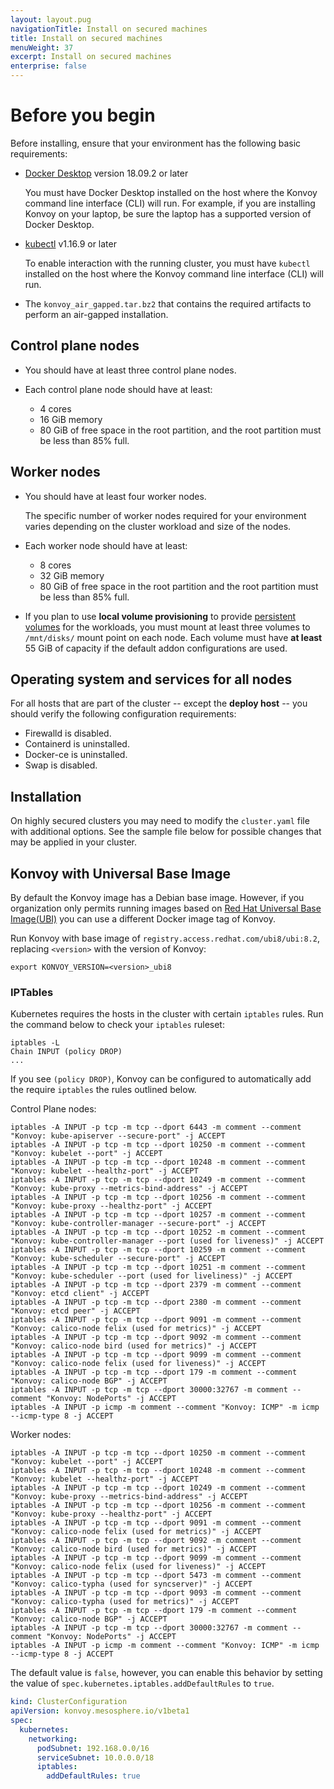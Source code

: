```yaml
---
layout: layout.pug
navigationTitle: Install on secured machines
title: Install on secured machines
menuWeight: 37
excerpt: Install on secured machines
enterprise: false
---
```


<!-- markdownlint-disable MD004 MD007 MD025 MD030 -->

# Before you begin

Before installing, ensure that your environment has the following basic requirements:

* [Docker Desktop][install_docker] version 18.09.2 or later

  You must have Docker Desktop installed on the host where the Konvoy command line interface (CLI) will run.
  For example, if you are installing Konvoy on your laptop, be sure the laptop has a supported version of Docker Desktop.

* [kubectl][install_kubectl] v1.16.9 or later

  To enable interaction with the running cluster, you must have `kubectl` installed on the host where the Konvoy command line interface (CLI) will run.

* The `konvoy_air_gapped.tar.bz2` that contains the required artifacts to perform an air-gapped installation.

## Control plane nodes

* You should have at least three control plane nodes.

* Each control plane node should have at least:
  * 4 cores
  * 16 GiB memory
  * 80 GiB of free space in the root partition, and the root partition must be less than 85% full.

## Worker nodes

* You should have at least four worker nodes.

  The specific number of worker nodes required for your environment varies depending on the cluster workload and size of the nodes.

* Each worker node should have at least:
  * 8 cores
  * 32 GiB memory
  * 80 GiB of free space in the root partition and the root partition must be less than 85% full.

* If you plan to use **local volume provisioning** to provide [persistent volumes][persistent_volume] for the workloads, you must mount at least three volumes to `/mnt/disks/` mount point on each node.
  Each volume must have **at least** 55 GiB of capacity if the default addon configurations are used.

## Operating system and services for all nodes

For all hosts that are part of the cluster -- except the **deploy host** -- you should verify the following configuration requirements:

* Firewalld is disabled.
* Containerd is uninstalled.
* Docker-ce is uninstalled.
* Swap is disabled.

## Installation

On highly secured clusters you may need to modify the `cluster.yaml` file with additional options.
See the sample file below for possible changes that may be applied in your cluster.

## Konvoy with Universal Base Image

By default the Konvoy image has a Debian base image. However, if you organization only permits running images based on [Red Hat Universal Base Image(UBI)][ubi_image] you can use a different Docker image tag of Konvoy.

Run Konvoy with base image of `registry.access.redhat.com/ubi8/ubi:8.2`, replacing `<version>` with the version of Konvoy:

```text
export KONVOY_VERSION=<version>_ubi8
```

### IPTables

Kubernetes requires the hosts in the cluster with certain `iptables` rules.
Run the command below to check your `iptables` ruleset:

```text
iptables -L
Chain INPUT (policy DROP)
...
```

If you see `(policy DROP)`, Konvoy can be configured to automatically add the require `iptables` the rules outlined below.

Control Plane nodes:

```text
iptables -A INPUT -p tcp -m tcp --dport 6443 -m comment --comment "Konvoy: kube-apiserver --secure-port" -j ACCEPT
iptables -A INPUT -p tcp -m tcp --dport 10250 -m comment --comment "Konvoy: kubelet --port" -j ACCEPT
iptables -A INPUT -p tcp -m tcp --dport 10248 -m comment --comment "Konvoy: kubelet --healthz-port" -j ACCEPT
iptables -A INPUT -p tcp -m tcp --dport 10249 -m comment --comment "Konvoy: kube-proxy --metrics-bind-address" -j ACCEPT
iptables -A INPUT -p tcp -m tcp --dport 10256 -m comment --comment "Konvoy: kube-proxy --healthz-port" -j ACCEPT
iptables -A INPUT -p tcp -m tcp --dport 10257 -m comment --comment "Konvoy: kube-controller-manager --secure-port" -j ACCEPT
iptables -A INPUT -p tcp -m tcp --dport 10252 -m comment --comment "Konvoy: kube-controller-manager --port (used for liveness)" -j ACCEPT
iptables -A INPUT -p tcp -m tcp --dport 10259 -m comment --comment "Konvoy: kube-scheduler --secure-port" -j ACCEPT
iptables -A INPUT -p tcp -m tcp --dport 10251 -m comment --comment "Konvoy: kube-scheduler --port (used for liveliness)" -j ACCEPT
iptables -A INPUT -p tcp -m tcp --dport 2379 -m comment --comment "Konvoy: etcd client" -j ACCEPT
iptables -A INPUT -p tcp -m tcp --dport 2380 -m comment --comment "Konvoy: etcd peer" -j ACCEPT
iptables -A INPUT -p tcp -m tcp --dport 9091 -m comment --comment "Konvoy: calico-node felix (used for metrics)" -j ACCEPT
iptables -A INPUT -p tcp -m tcp --dport 9092 -m comment --comment "Konvoy: calico-node bird (used for metrics)" -j ACCEPT
iptables -A INPUT -p tcp -m tcp --dport 9099 -m comment --comment "Konvoy: calico-node felix (used for liveness)" -j ACCEPT
iptables -A INPUT -p tcp -m tcp --dport 179 -m comment --comment "Konvoy: calico-node BGP" -j ACCEPT
iptables -A INPUT -p tcp -m tcp --dport 30000:32767 -m comment --comment "Konvoy: NodePorts" -j ACCEPT
iptables -A INPUT -p icmp -m comment --comment "Konvoy: ICMP" -m icmp --icmp-type 8 -j ACCEPT
```

Worker nodes:

```text
iptables -A INPUT -p tcp -m tcp --dport 10250 -m comment --comment "Konvoy: kubelet --port" -j ACCEPT
iptables -A INPUT -p tcp -m tcp --dport 10248 -m comment --comment "Konvoy: kubelet --healthz-port" -j ACCEPT
iptables -A INPUT -p tcp -m tcp --dport 10249 -m comment --comment "Konvoy: kube-proxy --metrics-bind-address" -j ACCEPT
iptables -A INPUT -p tcp -m tcp --dport 10256 -m comment --comment "Konvoy: kube-proxy --healthz-port" -j ACCEPT
iptables -A INPUT -p tcp -m tcp --dport 9091 -m comment --comment "Konvoy: calico-node felix (used for metrics)" -j ACCEPT
iptables -A INPUT -p tcp -m tcp --dport 9092 -m comment --comment "Konvoy: calico-node bird (used for metrics)" -j ACCEPT
iptables -A INPUT -p tcp -m tcp --dport 9099 -m comment --comment "Konvoy: calico-node felix (used for liveness)" -j ACCEPT
iptables -A INPUT -p tcp -m tcp --dport 5473 -m comment --comment "Konvoy: calico-typha (used for syncserver)" -j ACCEPT
iptables -A INPUT -p tcp -m tcp --dport 9093 -m comment --comment "Konvoy: calico-typha (used for metrics)" -j ACCEPT
iptables -A INPUT -p tcp -m tcp --dport 179 -m comment --comment "Konvoy: calico-node BGP" -j ACCEPT
iptables -A INPUT -p tcp -m tcp --dport 30000:32767 -m comment --comment "Konvoy: NodePorts" -j ACCEPT
iptables -A INPUT -p icmp -m comment --comment "Konvoy: ICMP" -m icmp --icmp-type 8 -j ACCEPT
```

The default value is `false`, however, you can enable this behavior by setting the value of `spec.kubernetes.iptables.addDefaultRules` to `true`.

```yaml
kind: ClusterConfiguration
apiVersion: konvoy.mesosphere.io/v1beta1
spec:
  kubernetes:
    networking:
      podSubnet: 192.168.0.0/16
      serviceSubnet: 10.0.0.0/18
      iptables:
        addDefaultRules: true
```

[kubectl]: ../../operations/accessing-the-cluster#using-kubectl
[kubeconfig]: https://kubernetes.io/docs/concepts/configuration/organize-cluster-access-kubeconfig/
[install_docker]: https://www.docker.com/products/docker-desktop
[install_kubectl]: https://kubernetes.io/docs/tasks/tools/install-kubectl/
[ansible]: https://www.ansible.com
[persistent_volume]: https://kubernetes.io/docs/concepts/storage/persistent-volumes/
[ansible_inventory]: https://docs.ansible.com/ansible/latest/user_guide/intro_inventory.html
[ansible_group]: https://docs.ansible.com/ansible/latest/user_guide/intro_inventory.html#inventory-basics-hosts-and-groups
[keepalived]: https://www.keepalived.org/
[vrrp]: https://en.wikipedia.org/wiki/Virtual_Router_Redundancy_Protocol
[kubernetes_service]: https://kubernetes.io/docs/concepts/services-networking/service/
[metallb]: https://metallb.universe.tf
[ops_portal]: ../../operations/accessing-the-cluster#using-the-operations-portal
[local_persistent_volume]: https://kubernetes.io/docs/concepts/storage/volumes/#local
[static_pv_provisioner]: https://github.com/kubernetes-sigs/sig-storage-local-static-provisioner
[static_pv_provisioner_operations]: https://github.com/kubernetes-sigs/sig-storage-local-static-provisioner/blob/master/docs/operations.md
[calico]: https://www.projectcalico.org/
[coredns]: https://coredns.io/
[aws_ebs_csi]: https://github.com/kubernetes-sigs/aws-ebs-csi-driver
[elasticsearch]: https://www.elastic.co/products/elastic-stack
[elasticsearch_exporter]: https://www.elastic.co/guide/en/elasticsearch/reference/7.2/es-monitoring-exporters.html
[helm]: https://helm.sh/
[kibana]: https://www.elastic.co/products/kibana
[fluentbit]: https://fluentbit.io/
[prometheus_operator]: https://prometheus.io/
[grafana]: https://grafana.com/
[prometheus_adapter]: https://github.com/DirectXMan12/k8s-prometheus-adapter
[traefik]: https://traefik.io/
[osi]: https://en.wikipedia.org/wiki/OSI_model
[kubernetes_dashboard]: https://kubernetes.io/docs/tasks/access-application-cluster/web-ui-dashboard/
[velero]: https://velero.io/
[dex]: https://github.com/dexidp/dex
[dex_k8s_authenticator]: https://github.com/mesosphere/dex-k8s-authenticator
[traefik_foward_auth]: https://github.com/thomseddon/traefik-forward-auth
[static_lvp]: https://github.com/kubernetes-sigs/sig-storage-local-static-provisioner
[selinux-rpm]: http://mirror.centos.org/centos/7/extras/x86_64/Packages/container-selinux-2.107-3.el7.noarch.rpm
[containerd_mirrors]: https://github.com/containerd/cri/blob/master/docs/registry.md#configure-registry-endpoint
[ubi_image]: https://www.redhat.com/en/blog/introducing-red-hat-universal-base-image
